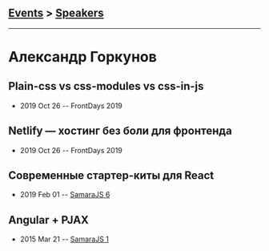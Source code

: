 ## [Events](../README.md) > [Speakers](../speakers.md)
---

# Александр Горкунов

## Plain-css vs css-modules vs css-in-js
- 2019 Oct 26 -- FrontDays 2019    
## Netlify — хостинг без боли для фронтенда
- 2019 Oct 26 -- FrontDays 2019    
## Современные стартер-киты для React
- 2019 Feb 01 -- [SamaraJS 6](https://www.youtube.com/watch?v=BFzuYPNUkCA)    
## Angular + PJAX
- 2015 Mar 21 -- [SamaraJS 1](https://www.youtube.com/watch?v=smz3QIlpCc4)    
